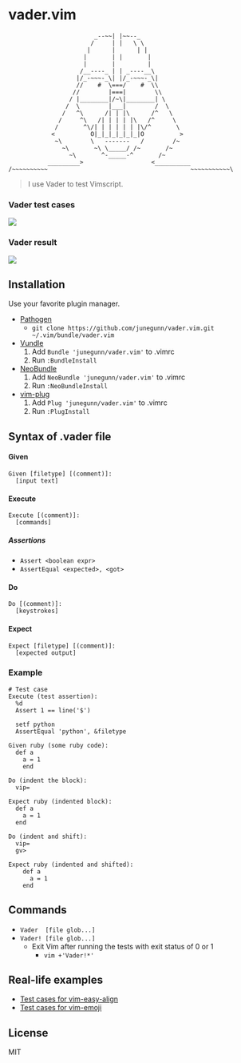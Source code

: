 vader.vim
=========

```
                        _--~~| |~~--_
                       /     | |   \ \
                      |      |      | |
                     |       | |       |
                     |       |         |
                    /__----_ | | _----__\
                   |/_-~~~-_\| |/_-~~~-_\|
                   //    #  \===/    #  \\
                  //        |===|        \\
                 / |________|/~\|________| \
                /  \        |___|        /  \
               /   ^\      /| | |\      /^   \
              /     ^\   /| | | | |\   /^     \
             /       ^\/| | | | | | |\/^       \
            <          O|_|_|_|_|_|_|O          >
             ~\        \   -------   /        /~
               ~\       ~\ \_____/ /~       /~
                 ~\       ^-_____-^       /~
           _________>                   <__________
/~~~~~~~~~~                                        ~~~~~~~~~~~\
```

> I use Vader to test Vimscript.

### Vader test cases
![](https://raw.github.com/junegunn/vader.vim/png/vader.png)

### Vader result
![](https://raw.github.com/junegunn/vader.vim/png/vader-result.png)

Installation
------------

Use your favorite plugin manager.

- [Pathogen](https://github.com/tpope/vim-pathogen)
  - `git clone https://github.com/junegunn/vader.vim.git ~/.vim/bundle/vader.vim`
- [Vundle](https://github.com/gmarik/vundle)
  1. Add `Bundle 'junegunn/vader.vim'` to .vimrc
  2. Run `:BundleInstall`
- [NeoBundle](https://github.com/Shougo/neobundle.vim)
  1. Add `NeoBundle 'junegunn/vader.vim'` to .vimrc
  2. Run `:NeoBundleInstall`
- [vim-plug](https://github.com/junegunn/vim-plug)
  1. Add `Plug 'junegunn/vader.vim'` to .vimrc
  2. Run `:PlugInstall`

Syntax of .vader file
---------------------

#### Given

```
Given [filetype] [(comment)]:
  [input text]
```

#### Execute

```
Execute [(comment)]:
  [commands]
```

##### Assertions

- `Assert <boolean expr>`
- `AssertEqual <expected>, <got>`

#### Do

```
Do [(comment)]:
  [keystrokes]
```

#### Expect

```
Expect [filetype] [(comment)]:
  [expected output]
```

### Example

```
# Test case
Execute (test assertion):
  %d
  Assert 1 == line('$')

  setf python
  AssertEqual 'python', &filetype

Given ruby (some ruby code):
  def a
    a = 1
    end

Do (indent the block):
  vip=

Expect ruby (indented block):
  def a
    a = 1
  end

Do (indent and shift):
  vip=
  gv>

Expect ruby (indented and shifted):
    def a
      a = 1
    end
```

Commands
--------

- `Vader  [file glob...]`
- `Vader! [file glob...]`
    - Exit Vim after running the tests with exit status of 0 or 1
        - `vim +'Vader!*'`

Real-life examples
------------------

- [Test cases for vim-easy-align](https://github.com/junegunn/vim-easy-align/tree/master/test)
- [Test cases for vim-emoji](https://github.com/junegunn/vim-emoji/tree/master/test)

License
-------

MIT
